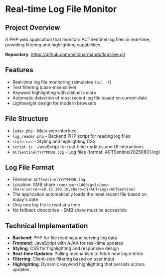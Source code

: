 # Real-time Log File Monitor

## Project Overview
A PHP web application that monitors ACTSentinel log files in real-time, providing filtering and highlighting capabilities.

**Repository**: https://github.com/miltonarmando/logslive.git

## Features
- Real-time log file monitoring (simulates `tail -f`)
- Text filtering (case-insensitive)
- Keyword highlighting with distinct colors
- Automatic detection of most recent log file based on current date
- Lightweight design for modern browsers

## File Structure
- `index.php` - Main web interface
- `log_reader.php` - Backend PHP script for reading log files
- `style.css` - Styling and highlighting CSS
- `script.js` - JavaScript for real-time updates and UI interactions
- `ACTSentinelYYYYMMDD.log` - Log files (format: ACTSentinel20250801.log)

## Log File Format
- Filename: `ACTSentinelYYYYMMDD.log`
- Location: SMB share `/run/user/1000/gvfs/smb-share:server=10.12.100.19,share=t$/ACT/Logs/ACTSentinel`
- The application automatically loads the most recent file based on today's date
- Only one log file is read at a time
- No fallback directories - SMB share must be accessible

## Technical Implementation
- **Backend**: PHP for file reading and serving log data
- **Frontend**: JavaScript with AJAX for real-time updates
- **Styling**: CSS for highlighting and responsive design
- **Real-time Updates**: Polling mechanism to fetch new log entries
- **Filtering**: Client-side filtering based on user input
- **Highlighting**: Dynamic keyword highlighting that persists across updates
